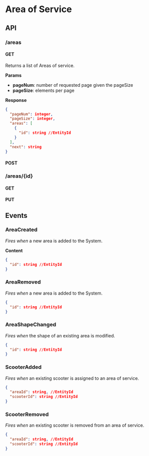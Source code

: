 # Area of Service

## API

### /areas

#### GET

Returns a list of Areas of service.

**Params**  
- **pageNum**: number of requested page given the pageSize
- **pageSize**: elements per page

**Response**
```json
{
  "pageNum": integer,
  "pageSize": integer,
  "areas": [
    {
      "id": string //EntityId
    }
  ],
  "next": string
}
```

#### POST

### /areas/{id}

#### GET

#### PUT

## Events

### AreaCreated
*Fires when* a new area is added to the System.

**Content**
```json
{
  "id": string //EntityId
}
```

### AreaRemoved
*Fires when* a new area is added to the System.
```json
{
  "id": string //EntityId
}
```

### AreaShapeChanged
*Fires when* the shape of an existing area is modified.
```json
{
  "id": string //EntityId
}
```

### ScooterAdded
*Fires when* an existing scooter is assigned to an area of service.
```json
{
  "areaId": string, //EntityId
  "scooterId": string //EntityId
}
```

### ScooterRemoved
*Fires when* an existing scooter is removed from an area of service.
```json
{
  "areaId": string, //EntityId
  "scooterId": string //EntityId
}
```

